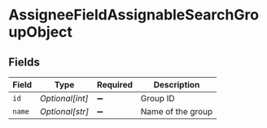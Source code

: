 # AssigneeFieldAssignableSearchGroupObject


## Fields

| Field              | Type               | Required           | Description        |
| ------------------ | ------------------ | ------------------ | ------------------ |
| `id`               | *Optional[int]*    | :heavy_minus_sign: | Group ID           |
| `name`             | *Optional[str]*    | :heavy_minus_sign: | Name of the group  |